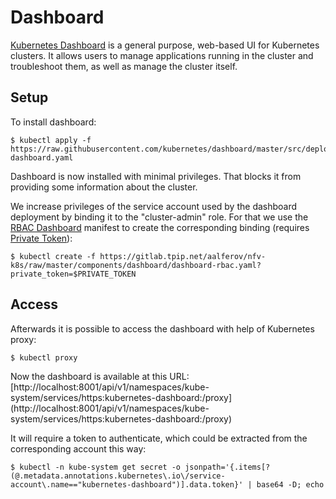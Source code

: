 # Dashboard

[Kubernetes Dashboard] is a general purpose, web-based UI for Kubernetes
clusters. It allows users to manage applications running in the cluster and
troubleshoot them, as well as manage the cluster itself.

## Setup

To install dashboard:

```
$ kubectl apply -f https://raw.githubusercontent.com/kubernetes/dashboard/master/src/deploy/recommended/kubernetes-dashboard.yaml
```

Dashboard is now installed with minimal privileges. That blocks it from
providing some information about the cluster.

We increase privileges of the service account used by the dashboard deployment
by binding it to the "cluster-admin" role. For that we use the [RBAC Dashboard]
manifest to create the corresponding binding (requires [Private Token]):

```
$ kubectl create -f https://gitlab.tpip.net/aalferov/nfv-k8s/raw/master/components/dashboard/dashboard-rbac.yaml?private_token=$PRIVATE_TOKEN
```

## Access

Afterwards it is possible to access the dashboard with help of Kubernetes proxy:

```
$ kubectl proxy
```

Now the dashboard is available at this URL:
[http://localhost:8001/api/v1/namespaces/kube-system/services/https:kubernetes-dashboard:/proxy]
(http://localhost:8001/api/v1/namespaces/kube-system/services/https:kubernetes-dashboard:/proxy)

It will require a token to authenticate, which could be extracted from the
corresponding account this way:

```
$ kubectl -n kube-system get secret -o jsonpath='{.items[?(@.metadata.annotations.kubernetes\.io\/service-account\.name=="kubernetes-dashboard")].data.token}' | base64 -D; echo
```

<!-- Links -->

[RBAC Dashboard]: ../../components/dashboard/dashboard-rbac.yaml
[Kubernetes Dashboard]: https://github.com/kubernetes/dashboard

[Private Token]: ../gitlab_private_token.md

